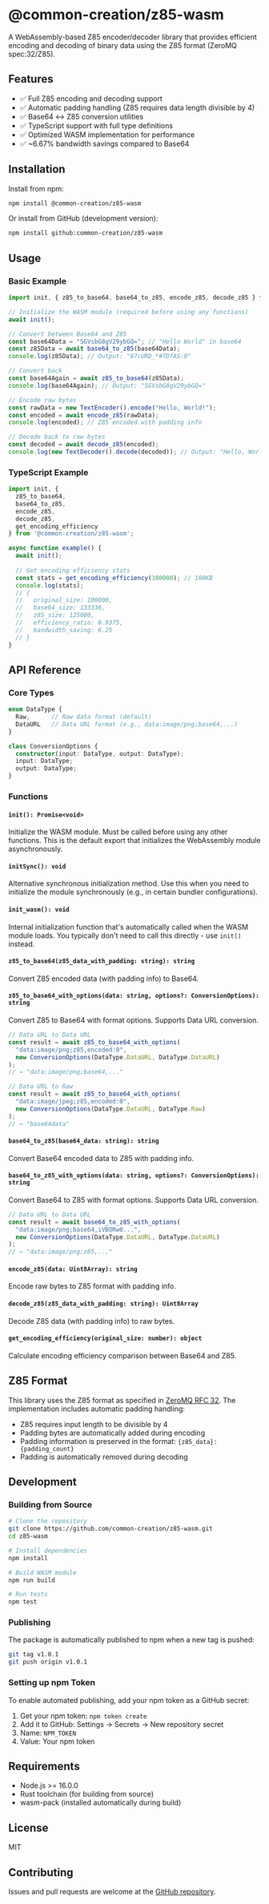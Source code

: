 # @common-creation/z85-wasm

A WebAssembly-based Z85 encoder/decoder library that provides efficient encoding and decoding of binary data using the Z85 format (ZeroMQ spec:32/Z85).

## Features

- ✅ Full Z85 encoding and decoding support
- ✅ Automatic padding handling (Z85 requires data length divisible by 4)
- ✅ Base64 ↔ Z85 conversion utilities
- ✅ TypeScript support with full type definitions
- ✅ Optimized WASM implementation for performance
- ✅ ~6.67% bandwidth savings compared to Base64

## Installation

Install from npm:

```bash
npm install @common-creation/z85-wasm
```

Or install from GitHub (development version):

```bash
npm install github:common-creation/z85-wasm
```

## Usage

### Basic Example

```javascript
import init, { z85_to_base64, base64_to_z85, encode_z85, decode_z85 } from '@common-creation/z85-wasm';

// Initialize the WASM module (required before using any functions)
await init();

// Convert between Base64 and Z85
const base64Data = "SGVsbG8gV29ybGQ="; // "Hello World" in base64
const z85Data = await base64_to_z85(base64Data);
console.log(z85Data); // Output: "87cURD_*#TDfAS:0"

// Convert back
const base64Again = await z85_to_base64(z85Data);
console.log(base64Again); // Output: "SGVsbG8gV29ybGQ="

// Encode raw bytes
const rawData = new TextEncoder().encode("Hello, World!");
const encoded = await encode_z85(rawData);
console.log(encoded); // Z85 encoded with padding info

// Decode back to raw bytes
const decoded = await decode_z85(encoded);
console.log(new TextDecoder().decode(decoded)); // Output: "Hello, World!"
```

### TypeScript Example

```typescript
import init, { 
  z85_to_base64, 
  base64_to_z85, 
  encode_z85, 
  decode_z85,
  get_encoding_efficiency 
} from '@common-creation/z85-wasm';

async function example() {
  await init();
  
  // Get encoding efficiency stats
  const stats = get_encoding_efficiency(100000); // 100KB
  console.log(stats);
  // {
  //   original_size: 100000,
  //   base64_size: 133336,
  //   z85_size: 125000,
  //   efficiency_ratio: 0.9375,
  //   bandwidth_saving: 6.25
  // }
}
```

## API Reference

### Core Types

```typescript
enum DataType {
  Raw,      // Raw data format (default)
  DataURL   // Data URL format (e.g., data:image/png;base64,...)
}

class ConversionOptions {
  constructor(input: DataType, output: DataType);
  input: DataType;
  output: DataType;
}
```

### Functions

#### `init(): Promise<void>`
Initialize the WASM module. Must be called before using any other functions. This is the default export that initializes the WebAssembly module asynchronously.

#### `initSync(): void`
Alternative synchronous initialization method. Use this when you need to initialize the module synchronously (e.g., in certain bundler configurations).

#### `init_wasm(): void`
Internal initialization function that's automatically called when the WASM module loads. You typically don't need to call this directly - use `init()` instead.

#### `z85_to_base64(z85_data_with_padding: string): string`
Convert Z85 encoded data (with padding info) to Base64.

#### `z85_to_base64_with_options(data: string, options?: ConversionOptions): string`
Convert Z85 to Base64 with format options. Supports Data URL conversion.

```javascript
// Data URL to Data URL
const result = await z85_to_base64_with_options(
  "data:image/png;z85,encoded:0",
  new ConversionOptions(DataType.DataURL, DataType.DataURL)
);
// → "data:image/png;base64,..."

// Data URL to Raw
const result = await z85_to_base64_with_options(
  "data:image/jpeg;z85,encoded:0",
  new ConversionOptions(DataType.DataURL, DataType.Raw)
);
// → "base64data"
```

#### `base64_to_z85(base64_data: string): string`
Convert Base64 encoded data to Z85 with padding info.

#### `base64_to_z85_with_options(data: string, options?: ConversionOptions): string`
Convert Base64 to Z85 with format options. Supports Data URL conversion.

```javascript
// Data URL to Data URL
const result = await base64_to_z85_with_options(
  "data:image/png;base64,iVBORw0...",
  new ConversionOptions(DataType.DataURL, DataType.DataURL)
);
// → "data:image/png;z85,..."
```

#### `encode_z85(data: Uint8Array): string`
Encode raw bytes to Z85 format with padding info.

#### `decode_z85(z85_data_with_padding: string): Uint8Array`
Decode Z85 data (with padding info) to raw bytes.

#### `get_encoding_efficiency(original_size: number): object`
Calculate encoding efficiency comparison between Base64 and Z85.

## Z85 Format

This library uses the Z85 format as specified in [ZeroMQ RFC 32](https://rfc.zeromq.org/spec/32/). The implementation includes automatic padding handling:

- Z85 requires input length to be divisible by 4
- Padding bytes are automatically added during encoding
- Padding information is preserved in the format: `{z85_data}:{padding_count}`
- Padding is automatically removed during decoding

## Development

### Building from Source

```bash
# Clone the repository
git clone https://github.com/common-creation/z85-wasm.git
cd z85-wasm

# Install dependencies
npm install

# Build WASM module
npm run build

# Run tests
npm test
```

### Publishing

The package is automatically published to npm when a new tag is pushed:

```bash
git tag v1.0.1
git push origin v1.0.1
```

### Setting up npm Token

To enable automated publishing, add your npm token as a GitHub secret:

1. Get your npm token: `npm token create`
2. Add it to GitHub: Settings → Secrets → New repository secret
3. Name: `NPM_TOKEN`
4. Value: Your npm token

## Requirements

- Node.js >= 16.0.0
- Rust toolchain (for building from source)
- wasm-pack (installed automatically during build)

## License

MIT

## Contributing

Issues and pull requests are welcome at the [GitHub repository](https://github.com/common-creation/z85-wasm).